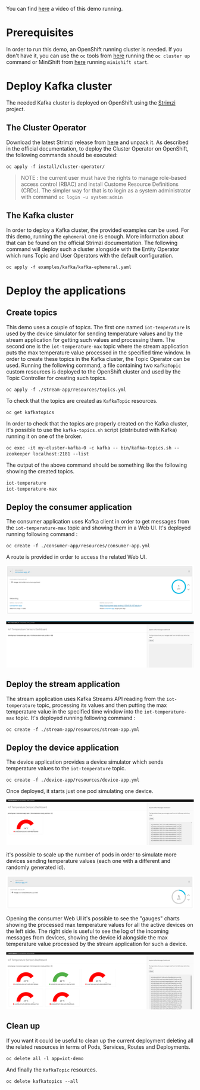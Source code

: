 You can find [here](https://youtu.be/MljQnXZE1oY) a video of this demo running.

# Prerequisites

In order to run this demo, an OpenShift running cluster is needed. If you don't have it, you can use the `oc` tools from 
[here](https://github.com/openshift/origin/releases) running the `oc cluster up` command or MiniShift from 
[here](https://github.com/minishift/minishift) running `minishift start`.

# Deploy Kafka cluster

The needed Kafka cluster is deployed on OpenShift using the [Strimzi](http://strimzi.io/) project.

## The Cluster Operator

Download the latest Strimzi release from [here](https://github.com/strimzi/strimzi/releases) and unpack it.
As described in the official documentation, to deploy the Cluster Operator on OpenShift, the following commands 
should be executed:

```
oc apply -f install/cluster-operator/
```

> NOTE : the current user must have the rights to manage role-based access control (RBAC) and install Custome Resource Definitions (CRDs).
The simpler way for that is to login as a system administrator with command `oc login -u system:admin`

## The Kafka cluster

In order to deploy a Kafka cluster, the provided examples can be used. For this demo, running the `ephemeral` one is enough.
More information about that can be found on the official Strimzi documentation.
The following command will deploy such a cluster alongside with the Entity Operator which runs Topic and User Operators with the default configuration.

```
oc apply -f examples/kafka/kafka-ephemeral.yaml
```

# Deploy the applications

## Create topics

This demo uses a couple of topics. The first one named `iot-temperature` is used by the device simulator for sending 
temperature values and by the stream application for getting such values and processing them. The second one is the 
`iot-temperature-max` topic where the stream application puts the max temperature value processed in the specified time 
window.
In order to create these topics in the Kafka cluster, the Topic Operator can be used. Running the following command, a 
file containing two `KafkaTopic` custom resources is deployed to the OpenShift cluster and used by the Topic Controller for creating 
such topics.

```
oc apply -f ./stream-app/resources/topics.yml
```

To check that the topics are created as `KafkaTopic` resources.

```
oc get kafkatopics
```

In order to check that the topics are properly created on the Kafka cluster, it's possible to use the `kafka-topics.sh` script 
(distributed with Kafka) running it on one of the broker.

```
oc exec -it my-cluster-kafka-0 -c kafka -- bin/kafka-topics.sh --zookeeper localhost:2181 --list
```

The output of the above command should be something like the following showing the created topics.

```
iot-temperature
iot-temperature-max
```

## Deploy the consumer application

The consumer application uses Kafka client in order to get messages from the `iot-temperature-max` topic and showing them 
in a Web UI.
It's deployed running following command :

```
oc create -f ./consumer-app/resources/consumer-app.yml
```

A route is provided in order to access the related Web UI.

![route](images/route.png)

![web ui](images/web_ui.png)

## Deploy the stream application

The stream application uses Kafka Streams API reading from the `iot-temperature` topic, processing its values and then 
putting the max temperature value in the specified time window into the `iot-temperature-max` topic.
It's deployed running following command :

```
oc create -f ./stream-app/resources/stream-app.yml
```

## Deploy the device application

The device application provides a device simulator which sends temperature values to the `iot-temperature` topic.

```
oc create -f ./device-app/resources/device-app.yml
```

Once deployed, it starts just one pod simulating one device.

![one device gauge](images/one_device_gauge.png)

it's possible to scale up the number of pods in order to simulate more devices sending temperature values (each one with 
a different and randomly generated id).

![scale up device](images/scale_up_device.png)

Opening the consumer Web UI it's possible to see the "gauges" charts showing the processed max temperature values for all the 
active devices on the left side. The right side is useful to see the log of the incoming messages from devices, showing the 
device id alongside the max temperature value processed by the stream application for such a device.

![more device gauges](images/more_device_gauges.png)

## Clean up

If you want it could be useful to clean up the current deployment deleting all the related resources in terms of Pods, Services, Routes and Deployments.

```
oc delete all -l app=iot-demo
```

And finally the `KafkaTopic` resources.

```
oc delete kafkatopics --all
```
